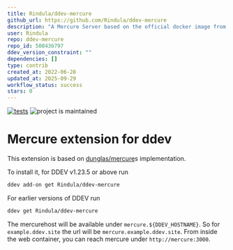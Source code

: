 ```yaml
---
title: Rindula/ddev-mercure
github_url: https://github.com/Rindula/ddev-mercure
description: "A Mercure Server based on the official docker image from https://mercure.rocks"
user: Rindula
repo: ddev-mercure
repo_id: 508436797
ddev_version_constraint: ""
dependencies: []
type: contrib
created_at: 2022-06-28
updated_at: 2025-09-29
workflow_status: success
stars: 0
---
```


[![tests](https://github.com/Rindula/ddev-mercure/actions/workflows/tests.yml/badge.svg)](https://github.com/Rindula/ddev-mercure/actions/workflows/tests.yml) ![project is maintained](https://img.shields.io/maintenance/yes/2025.svg)

# Mercure extension for ddev

This extension is based on [dunglas/mercure](https://github.com/dunglas/mercure)s implementation.

To install it, for DDEV v1.23.5 or above run

```sh
ddev add-on get Rindula/ddev-mercure
```

For earlier versions of DDEV run

```sh
ddev get Rindula/ddev-mercure
```

The mercurehost will be available under `mercure.${DDEV_HOSTNAME}`.
So for `example.ddev.site` the url will be `mercure.example.ddev.site`.
From inside the web container, you can reach mercure under `http://mercure:3000`.
